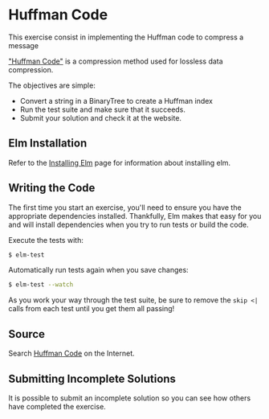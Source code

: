 # Huffman Code

This exercise consist in implementing the Huffman code to compress a message

["Huffman Code"](https://en.wikipedia.org/wiki/Huffman_coding) is a compression
method used for lossless data compression.

The objectives are simple:

- Convert a string in a BinaryTree to create a Huffman index
- Run the test suite and make sure that it succeeds.
- Submit your solution and check it at the website.

## Elm Installation

Refer to the [Installing Elm](https://exercism.io/tracks/elm/installation) page
for information about installing elm.

## Writing the Code

The first time you start an exercise, you'll need to ensure you have the
appropriate dependencies installed. Thankfully, Elm makes that easy for you and
will install dependencies when you try to run tests or build the code.

Execute the tests with:

```bash
$ elm-test
```

Automatically run tests again when you save changes:

```bash
$ elm-test --watch
```

As you work your way through the test suite, be sure to remove the `skip <|`
calls from each test until you get them all passing!

## Source

Search [Huffman Code](https://en.wikipedia.org/wiki/Huffman_coding)
on the Internet.

## Submitting Incomplete Solutions

It is possible to submit an incomplete solution so you can see how others have
completed the exercise.
